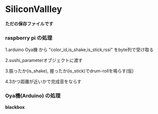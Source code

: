 # SiliconVallley

**ただの保存ファイルです**

### raspberry pi の処理
1.arduino Oya機 から "color_id,is_shake,is_stick,rssi" をbyte列で受け取る

2.sushi_parameterオブジェクトに渡す

3.振ったか(is_shake), 握ったか(is_stick)でdrum-rollを鳴らす(仮)

4.3かつ距離が近いかで完成音をならす

### Oya機(Arduino) の処理
**blackbox**

